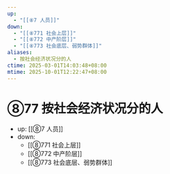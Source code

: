```yaml
---
up:
  - "[[⑧7 人员]]"
down:
  - "[[⑧771 社会上层]]"
  - "[[⑧772 中产阶层]]"
  - "[[⑧773 社会底层、弱势群体]]"
aliases:
  - 按社会经济状况分的人
ctime: 2025-03-01T14:03:48+08:00
mtime: 2025-10-01T12:22:47+08:00
---
```


# ⑧77 按社会经济状况分的人

- up: [[⑧7 人员]]
- down:	
	- [[⑧771 社会上层]]
	- [[⑧772 中产阶层]]
	- [[⑧773 社会底层、弱势群体]]
	
